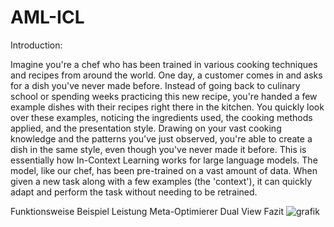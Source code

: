 # AML-ICL

Introduction:

Imagine you're a chef who has been trained in various cooking techniques and recipes from around the world. One day, a customer comes in and asks for a dish you've never made before. Instead of going back to culinary school or spending weeks practicing this new recipe, you're handed a few example dishes with their recipes right there in the kitchen.
You quickly look over these examples, noticing the ingredients used, the cooking methods applied, and the presentation style. Drawing on your vast cooking knowledge and the patterns you've just observed, you're able to create a dish in the same style, even though you've never made it before.
This is essentially how In-Context Learning works for large language models. The model, like our chef, has been pre-trained on a vast amount of data. When given a new task along with a few examples (the 'context'), it can quickly adapt and perform the task without needing to be retrained.

Funktionsweise
Beispiel
Leistung
Meta-Optimierer
Dual View
Fazit
![grafik](https://github.com/alwstar/AML-ICL/assets/60684855/f1ac2c22-9020-4d53-a3ff-b5848c30f844)
